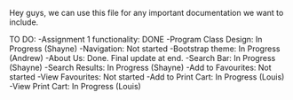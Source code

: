 Hey guys, we can use this file for any important documentation we want to include.

TO DO:
-Assignment 1 functionality: DONE
-Program Class Design: In Progress (Shayne)
-Navigation: Not started
-Bootstrap theme: In Progress (Andrew)
-About Us: Done. Final update at end.
-Search Bar: In Progress (Shayne)
-Search Results: In Progress (Shayne)
-Add to Favourites: Not started
-View Favourites: Not started
-Add to Print Cart: In Progress (Louis)
-View Print Cart: In Progress (Louis)

